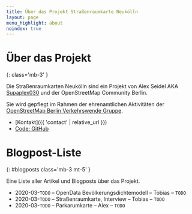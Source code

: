 ```yaml
---
title: Über das Projekt Straßenraumkarte Neukölln
layout: page
menu_highlight: about
noindex: true
---
```


<div class="bg-light p-3">

# Über das Projekt
{: class='mb-3' }

Die Straßenraumkarten Neukölln sind ein Projekt von Alex Seidel AKA [Supaplex030](https://www.openstreetmap.org/user/Supaplex030/) und der OpenStreetMap Community Berlin.

Sie wird gepflegt im Rahmen der ehrenamtlichen Aktivitäten der [OpenStreetMap Berlin Verkehrswende Gruppe](https://wiki.openstreetmap.org/wiki/Berlin/Verkehrswende).

* [Kontakt]({{ 'contact' | relative_url }})
* [Code: GitHub](https://github.com/SupaplexOSM/strassenraumkarte-neukoelln/)

</div>

# Blogpost-Liste
{: #blogposts class='mb-3 mt-5' }

Eine Liste aller Artikel und Blogposts über das Projekt.

* 2020-03-```TODO``` – OpenData Bevölkerungsdichtemodell – Tobias – ```TODO```
* 2020-03-```TODO``` – Straßenraumkarte, Interview – Tobias – ```TODO```
* 2020-03-```TODO``` – Parkarumkarte – Alex – ```TODO```
